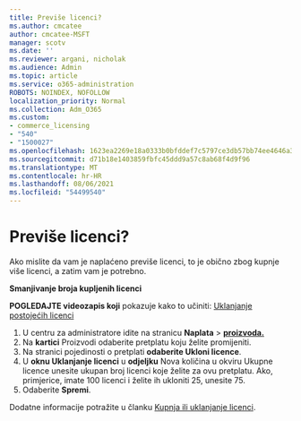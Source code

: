 ```yaml
---
title: Previše licenci?
ms.author: cmcatee
author: cmcatee-MSFT
manager: scotv
ms.date: ''
ms.reviewer: argani, nicholak
ms.audience: Admin
ms.topic: article
ms.service: o365-administration
ROBOTS: NOINDEX, NOFOLLOW
localization_priority: Normal
ms.collection: Adm_O365
ms.custom:
- commerce_licensing
- "540"
- "1500027"
ms.openlocfilehash: 1623ea2269e18a0333b0bfddef7c5797ce3db57bb74ee4646a3aa94b8e821fa1
ms.sourcegitcommit: d71b18e1403859fbfc45ddd9a57c8ab68f4d9f96
ms.translationtype: MT
ms.contentlocale: hr-HR
ms.lasthandoff: 08/06/2021
ms.locfileid: "54499540"
---
```

# <a name="too-many-licenses"></a>Previše licenci?

Ako mislite da vam je naplaćeno previše licenci, to je obično zbog kupnje više licenci, a zatim vam je potrebno.
  
**Smanjivanje broja kupljenih licenci**

**POGLEDAJTE videozapis koji** pokazuje kako to učiniti: [Uklanjanje postojećih licenci](https://go.microsoft.com/fwlink/p/?linkid=2154938)
  
1. U centru za administratore idite na stranicu **Naplata** \> **[proizvoda.](https://go.microsoft.com/fwlink/p/?linkid=842054)**
2. Na **kartici** Proizvodi odaberite pretplatu koju želite promijeniti.
3. Na stranici pojedinosti o pretplati **odaberite Ukloni licence**.
4. U **oknu Uklanjanje licenci** u **odjeljku** Nova količina u okviru Ukupne licence unesite ukupan broj licenci koje želite za ovu pretplatu.  Ako, primjerice, imate 100 licenci i želite ih ukloniti 25, unesite 75.
5. Odaberite **Spremi**.

Dodatne informacije potražite u članku [Kupnja ili uklanjanje licenci](/microsoft-365/commerce/licenses/buy-licenses).